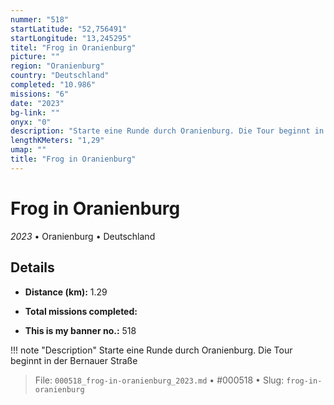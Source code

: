 ```yaml
---
nummer: "518"
startLatitude: "52,756491"
startLongitude: "13,245295"
titel: "Frog in Oranienburg"
picture: ""
region: "Oranienburg"
country: "Deutschland"
completed: "10.986"
missions: "6"
date: "2023"
bg-link: ""
onyx: "0"
description: "Starte eine Runde durch Oranienburg. Die Tour beginnt in der Bernauer Straße"
lengthKMeters: "1,29"
umap: ""
title: "Frog in Oranienburg"
---
```

# Frog in Oranienburg

*2023* • Oranienburg • Deutschland



## Details
- **Distance (km):** 1.29

- **Total missions completed:** 
- **This is my banner no.:** 518


!!! note "Description"
    Starte eine Runde durch Oranienburg. Die Tour beginnt in der Bernauer Straße




> File: `000518_frog-in-oranienburg_2023.md` • #000518 • Slug: `frog-in-oranienburg`
